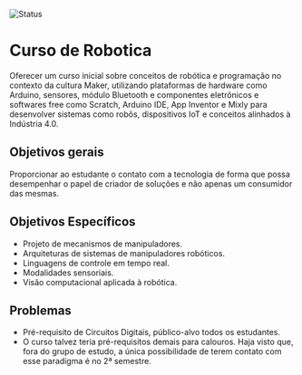 ![Status](https://img.shields.io/badge/estagio-ideia-blueviolet?style=for-the-badge)

# Curso de Robotica

Oferecer um curso inicial sobre conceitos de robótica e programação no contexto da cultura Maker, utilizando plataformas de hardware como Arduino, sensores, módulo Bluetooth e componentes eletrônicos e softwares free como Scratch, Arduino IDE, App Inventor e Mixly para desenvolver sistemas como robôs, dispositivos IoT e conceitos alinhados à Indústria 4.0.

## Objetivos gerais

Proporcionar ao estudante o contato com a tecnologia de forma que possa desempenhar o papel de criador de soluções e não apenas um consumidor das
mesmas.


## Objetivos Específicos

- Projeto de mecanismos de manipuladores. 
- Arquiteturas de sistemas de manipuladores robóticos. 
- Linguagens de controle em tempo real. 
- Modalidades sensoriais. 
- Visão computacional aplicada à robótica.

## Problemas

- Pré-requisito de Circuitos Digitais, público-alvo todos os estudantes.
- O curso talvez teria pré-requisitos demais para calouros. Haja visto que, fora do grupo de estudo, a única possibilidade de terem contato com esse paradigma é no 2ª  semestre.